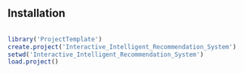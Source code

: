 Installation
------------

``` r

library('ProjectTemplate')
create.project('Interactive_Intelligent_Recommendation_System')
setwd('Interactive_Intelligent_Recommendation_System')
load.project()

```
